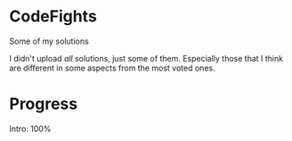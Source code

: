 # CodeFights
Some of my solutions

I didn't upload *all* solutions, just some of them. Especially those that I think are different in some aspects from the most voted ones.

# Progress
Intro: 100%
